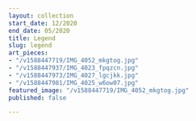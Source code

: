 ```yaml
---
layout: collection
start_date: 12/2020
end_date: 05/2020
title: Legend
slug: legend
art_pieces:
- "/v1588447719/IMG_4052_mkgtog.jpg"
- "/v1588447937/IMG_4023_fpqzcn.jpg"
- "/v1588447973/IMG_4027_lgcjkk.jpg"
- "/v1588447981/IMG_4025_w6ow07.jpg"
featured_image: "/v1588447719/IMG_4052_mkgtog.jpg"
published: false

---
```

